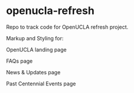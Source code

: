 # openucla-refresh

Repo to track code for OpenUCLA refresh project.

Markup and Styling for:

OpenUCLA landing page

FAQs page

News & Updates page

Past Centennial Events page
